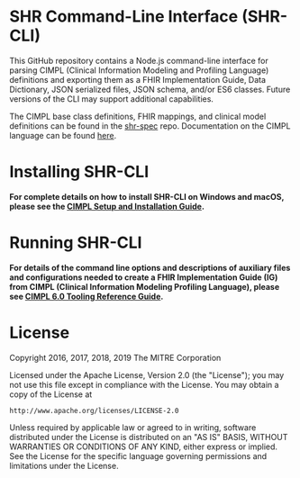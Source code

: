 # SHR Command-Line Interface (SHR-CLI)

This GitHub repository contains a Node.js command-line interface for parsing CIMPL (Clinical Information Modeling and Profiling Language) definitions and exporting them as a FHIR Implementation Guide, Data Dictionary, JSON serialized files, JSON schema, and/or ES6 classes. Future versions of the CLI may support additional capabilities. 

The CIMPL base class definitions, FHIR mappings, and clinical model definitions can be found in the [shr-spec](https://github.com/standardhealth/shr-spec) repo. Documentation on the CIMPL language can be found [here](http://standardhealthrecord.org/cimpl-doc/#cimpl6LanguageReference/).

# Installing SHR-CLI

**For complete details on how to install SHR-CLI on Windows and macOS, please see the [CIMPL Setup and Installation Guide](http://standardhealthrecord.org/cimpl-doc/#cimplInstall/).**

# Running SHR-CLI

**For details of the command line options and descriptions of auxiliary files and configurations needed to create a FHIR Implementation Guide (IG) from CIMPL (Clinical Information Modeling Profiling Language), please see [CIMPL 6.0 Tooling Reference Guide](http://standardhealthrecord.org/cimpl-doc/#cimpl6ToolingReference/).**

# License

Copyright 2016, 2017, 2018, 2019 The MITRE Corporation

Licensed under the Apache License, Version 2.0 (the "License");
you may not use this file except in compliance with the License.
You may obtain a copy of the License at

    http://www.apache.org/licenses/LICENSE-2.0

Unless required by applicable law or agreed to in writing, software
distributed under the License is distributed on an "AS IS" BASIS,
WITHOUT WARRANTIES OR CONDITIONS OF ANY KIND, either express or implied.
See the License for the specific language governing permissions and
limitations under the License.

